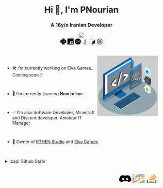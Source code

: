 <h1 align="center">Hi 👋, I'm PNourian</h1>
<h3 align="center">A 16y/o Iranian Developer</h3>

<div align="center">
<code><img src="https://badgen.net/discord/members/kYxt96amk9"></code>
<br/>
<code><img height="20" src="https://raw.githubusercontent.com/PNourian/PNourian/main/public/readme/svg/python.svg" alt="python"/></code>
<code><img height="20" src="https://raw.githubusercontent.com/PNourian/PNourian/main/public/readme/svg/javascript.svg" alt="javascript"/></code>
<code><img height="20" src="https://raw.githubusercontent.com/PNourian/PNourian/main/public/readme/svg/csharp.svg" alt="csharp"/></code>
<code><img height="20" src="https://raw.githubusercontent.com/PNourian/PNourian/main/public/readme/svg/java.svg" alt="java"/></code>
<code><img height="20" src="https://raw.githubusercontent.com/PNourian/PNourian/main/public/readme/svg/gnubash.svg" alt="bash"/></code>
<code><img height="20" src="https://raw.githubusercontent.com/PNourian/PNourian/main/public/readme/svg/nodedotjs.svg" alt="nodejs"/></code>
</div>

<br/>
<br/>
<img width=200 height=200 align=right src=https://raw.githubusercontent.com/PNourian/PNourian/main/public/readme/gif/techstack.gif />
<br/>

- 🛠️ I’m currently working on Elva Games... Coming soon :)

<br/>

- 🌱 I’m currently learning **How to live**

<br/>

- ✅ I’m also Software Developer, Minecraft and Discord developer, Amateur IT Manager

<br/>

- 🤝 Owner of [RTHEN Studio](https://discord.gg/kYxt96amk9) and [Elva Games](https://elvagames.ir)

<br/>
<br/>

<!--START_SECTION:activity--> 
<details>
<summary>:zap: Github Stats</summary>
	
| <img align="left" src="https://github-readme-stats.vercel.app/api?username=pnourian&show_icons=true&locale=en&hide_border=true&hide_border=true" alt="pnourian" /> | <img align="left" src="https://github-readme-stats.vercel.app/api/top-langs?username=pnourian&show_icons=true&locale=en&layout=compact&hide_border=true" alt="pnourian" /> |
| ------------- | ------------- |

</details>
<!--END_SECTION:activity--> 

<br/>
<br/>
<div align="right">
<a href="https://discordapp.com/users/163141963284086785" target="blank"><img src="https://raw.githubusercontent.com/PNourian/PNourian/main/public/readme/svg/discord.svg" alt="pnourian" height="30" width="40" /></a>
<a href="https://dev.to/pnourian" target="blank"><img src="https://raw.githubusercontent.com/PNourian/PNourian/main/public/readme/svg/devto.svg" alt="pnourian" height="30" width="40" /></a>
<a href="https://stackoverflow.com/users/13958925" target="blank"><img src="https://raw.githubusercontent.com/PNourian/PNourian/main/public/readme/svg/stack-overflow.svg" alt="pnourian" height="30" width="40" /></a>
</div>
